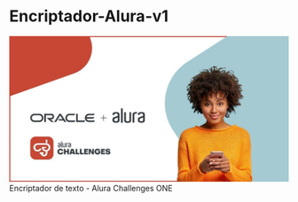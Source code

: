 # Encriptador-Alura-v1

![](https://raw.githubusercontent.com/EduardoUT/ConversorMoneda-ONE-Alura_Challenge/master/src/Imagenes/challengeImage.jpg) Encriptador de texto - Alura Challenges ONE



